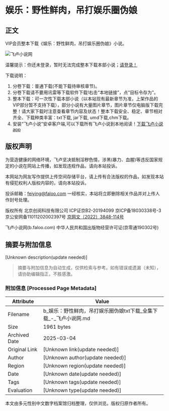 # 娱乐：野性鲜肉，吊打娱乐圈伪娘

## 正文
VIP会员整本下载《娱乐：野性鲜肉，吊打娱乐圈伪娘》小说。

![飞卢小说网](//s.faloo.com/novel2/logo.png)

温馨提示：你还未登录，暂时无法完成整本下载本部小说；[请登录！](//u.faloo.com/regist/login.aspx?backurl=//b.faloo.com/d_1333053.html)

下载说明：

1. 分卷下载：普通下载(不能下载待审核章节)。
2. 分卷下载请不要用讯雷等下载软件下载!右击“本地链接”，点“目标令存为”。
3. 整本下载：可一次性下载本部小说（以本站现有最新章节为准，上架作品的VIP部分暂不支持下载），部分小说有大量图片章节，图片章节仅电脑版下载完整！请大家下载时注意查看章节内容及状态！整本下载安全、稳定、章节相对齐全、下载种类丰富：txt下载, jar下载, umd下载,chm下载。
4. 安装“飞卢小说”安卓客户端,可以下载所有飞卢小说到本地阅读！[下载飞卢小说app](//flux.faloo.com/Flux4AdData.aspx?id=162 "下载飞卢小说app")

## 版权声明
为营造健康的网络环境，飞卢坚决抵制淫秽色情，涉黑(暴力、血腥)等违反国家规定的小说在网站上传播，如发现违规作品，请向本站投诉。

本网站为网友写作提供上传空间存储平台，请上传有合法版权的作品，如发现本站有侵犯权利人版权内容的，请向本站投诉。

投诉邮箱：feiying@faloo.com 一经核实，本站将立即删除相关作品并对上传人作封号处理。

版权所有 北京创阅科技有限公司 ICP证京B2-20194099 京ICP备18030338号-3 京公安网备11011202002397号 [京网文〔2022〕3848-114号](http://s.faloo.com/zhengshu/wenwangwen_cy.jpg)

飞卢小说网(b.faloo.com) 中华人民共和国出版物经营许可证(京零通190302号)
<!-- tcd_original_link https://b.faloo.com/k_8_1333053_2_3.html -->


## 摘要与附加信息

<!-- tcd_abstract -->
[Unknown description(update needed)]
<!-- tcd_abstract_end -->

> 摘要与附加信息为自动生成，仅供检索与参考。如有错误或遗漏（未知），请协助编辑指正，不胜感激。

### 附加信息 [Processed Page Metadata]

| Attribute       | Value                                  |
|-----------------|----------------------------------------|
| Filename        | b_娱乐：野性鲜肉，吊打娱乐圈伪娘txt下载_全集下载_-_飞卢小说网.md                             |
| Size            | 1961 bytes                           |
| Archived Date   | 2025-03-04                             |
| Original Link   | [Unknown link(update needed)]                       |
| Author          | [Unknown author(update needed)]                               |
| Region          | [Unknown region(update needed)]                               |
| Date            | [Unknown date(update needed)]                                 |
| Tags            | [Unknown tags(update needed)]                                 |
| Evaluation            | [Unknown type(update needed)]                                 |
<!-- tcd_table_end -->

本文由多元性别中文数字档案馆归档整理，仅供浏览。版权归原作者所有。
